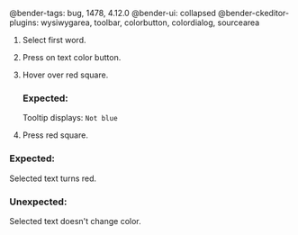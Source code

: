 @bender-tags: bug, 1478, 4.12.0
@bender-ui: collapsed
@bender-ckeditor-plugins: wysiwygarea, toolbar, colorbutton, colordialog, sourcearea

1. Select first word.
1. Press on text color button.
1. Hover over red square.

	### Expected:

	Tooltip displays: `Not blue`

1. Press red square.

### Expected:

Selected text turns red.


### Unexpected:

Selected text doesn't change color.
